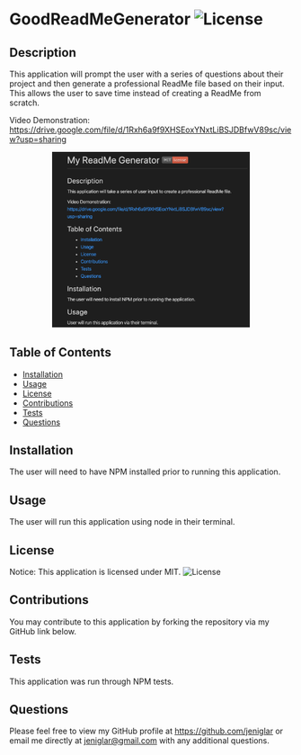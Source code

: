 # GoodReadMeGenerator ![License](https://img.shields.io/static/v1?label=MIT&message=license&color=red)


## Description 
This application will prompt the user with a series of questions about their project and then generate a professional ReadMe file based on their input. This allows the user to save time instead of creating a ReadMe from scratch. 

Video Demonstration: https://drive.google.com/file/d/1Rxh6a9f9XHSEoxYNxtLiBSJDBfwV89sc/view?usp=sharing

<p align="center">
<img width="70%" src="utils/screenshot.png" alt="Sample ReadMe">
</>


## Table of Contents
- [Installation](##Installation)
- [Usage](##Usage)
- [License](##License)
- [Contributions](##Contributions)
- [Tests](##Tests)
- [Questions](##Questions) 
  

## Installation
The user will need to have NPM installed prior to running this application.


## Usage
The user will run this application using node in their terminal.


## License
Notice: This application is licensed under MIT.
![License](https://img.shields.io/static/v1?label=MIT&message=license&color=red)


## Contributions 
You may contribute to this application by forking the repository via my GitHub link below.


## Tests 
This application was run through NPM tests.


## Questions
Please feel free to view my GitHub profile at https://github.com/jeniglar or email me directly at jeniglar@gmail.com with any additional questions.
